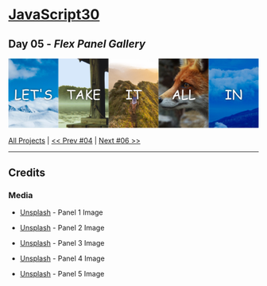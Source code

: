 # [JavaScript30](https://javascript30.com/)

## **Day 05** - *Flex Panel Gallery*

<img src="static/img/day05.png" alt="Day05 Image" width="700">


[All Projects](https://github.com/10xOXR/JavaScript30/blob/master/README.md) | [<< Prev #04](https://github.com/10xOXR/JavaScript30/tree/master/day04) | [Next #06 >>](https://github.com/10xOXR/JavaScript30/tree/master/day06)

---

## Credits

### Media

- [Unsplash](https://source.unsplash.com/gYl-UtwNg_I/1500x1500) - Panel 1 Image

- [Unsplash](https://source.unsplash.com/rFKUFzjPYiQ/1500x1500) - Panel 2 Image

- [Unsplash](https://images.unsplash.com/photo-1465188162913-8fb5709d6d57?ixlib=rb-0.3.5&q=80&fm=jpg&crop=faces&cs=tinysrgb&w=1500&h=1500&fit=crop&s=967e8a713a4e395260793fc8c802901d) - Panel 3 Image

- [Unsplash](https://source.unsplash.com/ITjiVXcwVng/1500x1500) - Panel 4 Image

- [Unsplash](https://source.unsplash.com/3MNzGlQM7qs/1500x1500) - Panel 5 Image
